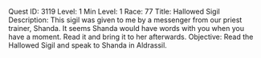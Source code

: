 Quest ID: 3119
Level: 1
Min Level: 1
Race: 77
Title: Hallowed Sigil
Description: This sigil was given to me by a messenger from our priest trainer, Shanda. It seems Shanda would have words with you when you have a moment. Read it and bring it to her afterwards.
Objective: Read the Hallowed Sigil and speak to Shanda in Aldrassil.
